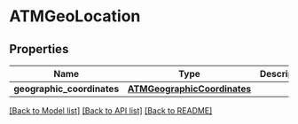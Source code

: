 # ATMGeoLocation

## Properties
Name | Type | Description | Notes
------------ | ------------- | ------------- | -------------
**geographic_coordinates** | [**ATMGeographicCoordinates**](ATMGeographicCoordinates.md) |  | [optional] 

[[Back to Model list]](../README.md#documentation-for-models) [[Back to API list]](../README.md#documentation-for-api-endpoints) [[Back to README]](../README.md)


